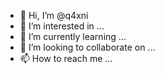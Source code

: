 - 👋 Hi, I’m @q4xni
- 👀 I’m interested in ...
- 🌱 I’m currently learning ...
- 💞️ I’m looking to collaborate on ...
- 📫 How to reach me ...

<!---
q4xni/q4xni is a ✨ special ✨ repository because its `README.md` (this file) appears on your GitHub profile.
You can click the Preview link to take a look at your changes.
--->
